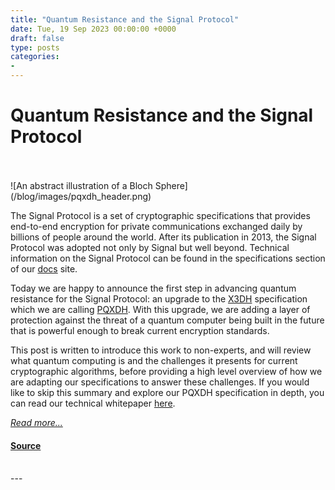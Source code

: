 ```yaml
---
title: "Quantum Resistance and the Signal Protocol"
date: Tue, 19 Sep 2023 00:00:00 +0000
draft: false
type: posts
categories: 
- 
---
```

# Quantum Resistance and the Signal Protocol

<br/>

<br/>
![An abstract illustration of a Bloch Sphere](/blog/images/pqxdh_header.png)

The Signal Protocol is a set of cryptographic specifications that provides end-to-end encryption for private communications exchanged daily by billions of people around the world. After its publication in 2013, the Signal Protocol was adopted not only by Signal but well beyond. Technical information on the Signal Protocol can be found in the specifications section of our [docs](/docs/ "Signal Technical Information") site.

Today we are happy to announce the first step in advancing quantum resistance for the Signal Protocol: an upgrade to the [X3DH](/docs/specifications/x3dh/ "The X3DH Key Agreement Protocol") specification which we are calling [PQXDH](/docs/specifications/pqxdh/ "The PQXDH Key Agreement Protocol"). With this upgrade, we are adding a layer of protection against the threat of a quantum computer being built in the future that is powerful enough to break current encryption standards.

This post is written to introduce this work to non-experts, and will review what quantum computing is and the challenges it presents for current cryptographic algorithms, before providing a high level overview of how we are adapting our specifications to answer these challenges. If you would like to skip this summary and explore our PQXDH specification in depth, you can read our technical whitepaper [here](/docs/specifications/pqxdh/ "The PQXDH Key Agreement Protocol").

[_Read more..._](https://signal.org/blog/pqxdh/)

#### [Source](https://signal.org/blog/pqxdh/)

<br/>
---
